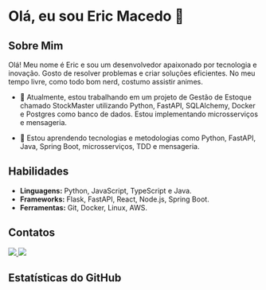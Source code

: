 
# Olá, eu sou Eric Macedo 👋

## Sobre Mim

Olá! Meu nome é Eric e sou um desenvolvedor apaixonado por tecnologia e inovação. Gosto de resolver problemas e criar soluções eficientes. No meu tempo livre, como todo bom nerd, costumo assistir animes.

- 🔭 Atualmente, estou trabalhando em um projeto de Gestão de Estoque chamado StockMaster utilizando Python, FastAPI, SQLAlchemy, Docker e Postgres como banco de dados. Estou implementando microsserviços e mensageria.

- 🌱 Estou aprendendo tecnologias e metodologias como Python, FastAPI, Java, Spring Boot, microsserviços, TDD e mensageria.

## Habilidades

- **Linguagens:** Python, JavaScript, TypeScript e Java.
- **Frameworks:** Flask, FastAPI, React, Node.js, Spring Boot.
- **Ferramentas:** Git, Docker, Linux, AWS.

## Contatos

<p align="left">
  <a href="https://www.linkedin.com/in/eric-macedo-dev/" target="_blank" alt="LinkedIn">
    <img src="https://img.shields.io/badge/-LinkedIn-%230077B5?style=for-the-badge&logo=linkedin&logoColor=white" target="_blank"/>
  </a>
  <a href="mailto:ericthr42@gmail.com" target="_blank" alt="Email">
    <img src="https://img.shields.io/badge/Email-D14836?style=for-the-badge&logo=gmail&logoColor=white"/>
  </a>
</p>

## Estatísticas do GitHub
